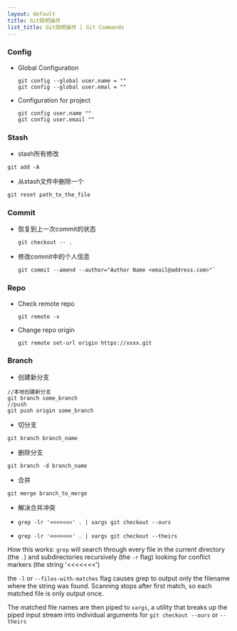 ```yaml
---
layout: default
title: Git简明操作
list_title: Git简明操作 | Git Commands
---
```


### Config

- Global Configuration
    ```
    git config --global user.name = ""
    git config --global user.emal = ""
    ```

- Configuration for project
    ```
    git config user.name ""
    git config user.email ""
    ```

### Stash

- stash所有修改
```
git add -A
```
- 从stash文件中删除一个
```
git reset path_to_the_file
```

### Commit

- 恢复到上一次commit的状态
    ```
    git checkout -- .
    ```
- 修改commit中的个人信息
    ```
    git commit --amend --author="Author Name <email@address.com>"`
    ```
### Repo

- Check remote repo 
    ```
    git remote -v 
    ```
- Change repo origin 
    ```
    git remote set-url origin https://xxxx.git
    ```

### Branch

- 创建新分支

```
//本地创建新分支
git branch some_branch
//push
git push origin some_branch
```

- 切分支

```
git branch branch_name
```

- 删除分支

```
git branch -d branch_name
```

- 合并

```
git merge branch_to_merge
```

- 解决合并冲突

- `grep -lr '<<<<<<<' . | xargs git checkout --ours`
- `grep -lr '<<<<<<<' . | xargs git checkout --theirs`

How this works: `grep` will search through every file in the current directory (the `.`) and subdirectories recursively (the `-r` flag) looking for conflict markers (the string '<<<<<<<')

the `-l` or `--files-with-matches` flag causes grep to output only the filename where the string was found. Scanning stops after first match, so each matched file is only output once.

The matched file names are then piped to `xargs`, a utility that breaks up the piped input stream into individual arguments for `git checkout --ours` or `--theirs`

